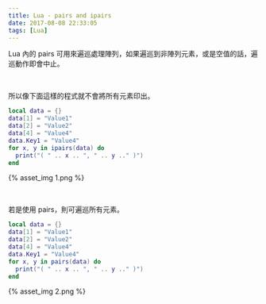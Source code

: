 ```yaml
---
title: Lua - pairs and ipairs
date: 2017-08-08 22:33:05
tags: [Lua]
---
```


Lua 內的 pairs 可用來遍巡處理陣列，如果遍巡到非陣列元素，或是空值的話，遍巡動作即會中止。  

<!-- More -->

<br/>


所以像下面這樣的程式就不會將所有元素印出。  

```Lua
local data = {}
data[1] = "Value1"
data[2] = "Value2"
data[4] = "Value4"
data.Key1 = "Value4"
for x, y in ipairs(data) do
  print("( " .. x .. ", " .. y .." )")
end
```

{% asset_img 1.png %}

<br/>


若是使用 pairs，則可遍巡所有元素。   

```Lua
local data = {}
data[1] = "Value1"
data[2] = "Value2"
data[4] = "Value4"
data.Key1 = "Value4"
for x, y in pairs(data) do
  print("( " .. x .. ", " .. y .." )")
end
```


{% asset_img 2.png %}

<br/>

